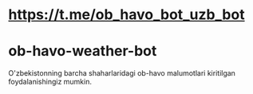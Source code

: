 # https://t.me/ob_havo_bot_uzb_bot
# ob-havo-weather-bot
 O'zbekistonning barcha shaharlaridagi ob-havo malumotlari kiritilgan foydalanishingiz mumkin.
